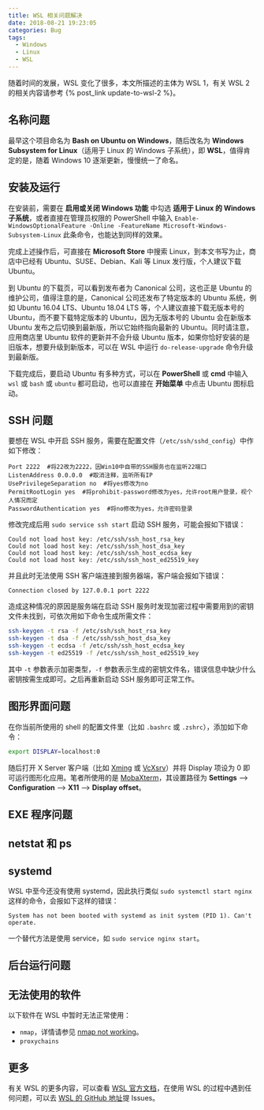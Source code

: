 ```yaml
---
title: WSL 相关问题解决
date: 2018-08-21 19:23:05
categories: Bug
tags:
  - Windows
  - Linux
  - WSL
---
```


随着时间的发展，WSL 变化了很多，本文所描述的主体为 WSL 1，有关 WSL 2 的相关内容请参考 {% post_link update-to-wsl-2 %}。

## 名称问题

最早这个项目命名为 **Bash on Ubuntu on Windows**，随后改名为 **Windows Subsystem for Linux**（适用于 Linux 的 Windows 子系统），即 **WSL**，值得肯定的是，随着 Windows 10 逐渐更新，慢慢统一了命名。

<!--more-->

## 安装及运行

在安装前，需要在 **启用或关闭 Windows 功能** 中勾选 **适用于 Linux 的 Windows 子系统**，或者直接在管理员权限的 PowerShell 中输入 `Enable-WindowsOptionalFeature -Online -FeatureName Microsoft-Windows-Subsystem-Linux` 此条命令，也能达到同样的效果。

完成上述操作后，可直接在 **Microsoft Store** 中搜索 Linux，到本文书写为止，商店中已经有 Ubuntu、SUSE、Debian、Kali 等 Linux 发行版，个人建议下载 Ubuntu。

到 Ubuntu 的下载页，可以看到发布者为 Canonical 公司，这也正是 Ubuntu 的维护公司，值得注意的是，Canonical 公司还发布了特定版本的 Ubuntu 系统，例如 Ubuntu 16.04 LTS、Ubuntu 18.04 LTS 等，个人建议直接下载无版本号的 Ubuntu，而不要下载特定版本的 Ubuntu，因为无版本号的 Ubuntu 会在新版本 Ubuntu 发布之后切换到最新版，所以它始终指向最新的 Ubuntu。同时请注意，应用商店里 Ubuntu 软件的更新并不会升级 Ubuntu 版本，如果你恰好安装的是旧版本，想要升级到新版本，可以在 WSL 中运行 `do-release-upgrade` 命令升级到最新版。

下载完成后，要启动 Ubuntu 有多种方式，可以在 **PowerShell** 或 **cmd** 中输入 `wsl` 或 `bash` 或 `ubuntu` 都可启动，也可以直接在 **开始菜单** 中点击 Ubuntu 图标启动。

## SSH 问题

要想在 WSL 中开启 SSH 服务，需要在配置文件（`/etc/ssh/sshd_config`）中作如下修改：

```text
Port 2222  #将22改为2222，因Win10中自带的SSH服务也在监听22端口
ListenAddress 0.0.0.0  #取消注释，监听所有IP
UsePrivilegeSeparation no  #将yes修改为no
PermitRootLogin yes  #将prohibit-password修改为yes，允许root用户登录，视个人情况而定
PasswordAuthentication yes  #将no修改为yes，允许密码登录
```

修改完成后用 `sudo service ssh start` 启动 SSH 服务，可能会报如下错误：

```text
Could not load host key: /etc/ssh/ssh_host_rsa_key
Could not load host key: /etc/ssh/ssh_host_dsa_key
Could not load host key: /etc/ssh/ssh_host_ecdsa_key
Could not load host key: /etc/ssh/ssh_host_ed25519_key
```

并且此时无法使用 SSH 客户端连接到服务器端，客户端会报如下错误：

```text
Connection closed by 127.0.0.1 port 2222
```

造成这种情况的原因是服务端在启动 SSH 服务时发现加密过程中需要用到的密钥文件未找到，可依次用如下命令生成所需文件：

```sh
ssh-keygen -t rsa -f /etc/ssh/ssh_host_rsa_key
ssh-keygen -t dsa -f /etc/ssh/ssh_host_dsa_key
ssh-keygen -t ecdsa -f /etc/ssh/ssh_host_ecdsa_key
ssh-keygen -t ed25519 -f /etc/ssh/ssh_host_ed25519_key
```

其中 `-t` 参数表示加密类型，`-f` 参数表示生成的密钥文件名，错误信息中缺少什么密钥按需生成即可。之后再重新启动 SSH 服务即可正常工作。

## 图形界面问题

在你当前所使用的 shell 的配置文件里（比如 `.bashrc` 或 `.zshrc`），添加如下命令：

```sh
export DISPLAY=localhost:0
```

随后打开 X Server 客户端（比如 [Xming](https://sourceforge.net/projects/xming/) 或 [VcXsrv](https://sourceforge.net/projects/vcxsrv/)）并将 Display 项设为 0 即可运行图形化应用。笔者所使用的是 [MobaXterm](https://mobaxterm.mobatek.net/)，其设置路径为 **Settings** —> **Configuration** —> **X11** —> **Display offset**。

## EXE 程序问题

## netstat 和 ps

## systemd

WSL 中至今还没有使用 systemd，因此执行类似 `sudo systemctl start nginx` 这样的命令，会报如下这样的错误：

```text
System has not been booted with systemd as init system (PID 1). Can't operate.
```

一个替代方法是使用 service，如 `sudo service nginx start`。

## 后台运行问题

## 无法使用的软件

以下软件在 WSL 中暂时无法正常使用：

- `nmap`，详情请参见 [nmap not working](https://github.com/microsoft/WSL/issues/1349)。
- `proxychains`

## 更多

有关 WSL 的更多内容，可以查看 [WSL 官方文档](https://docs.microsoft.com/zh-cn/windows/wsl)，在使用 WSL 的过程中遇到任何问题，可以去 [WSL 的 GitHub 地址](https://github.com/microsoft/WSL)提 Issues。

